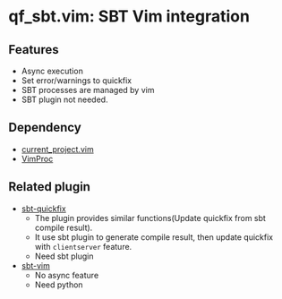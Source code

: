 # qf_sbt.vim: SBT Vim integration

## Features

* Async execution
* Set error/warnings to quickfix
* SBT processes are managed by vim
* SBT plugin not needed.

## Dependency

* [current_project.vim](https://github.com/todesking/current_project.vim)
* [VimProc](https://github.com/Shougo/vimproc.vim)

## Related plugin

* [sbt-quickfix](https://github.com/dscleaver/sbt-quickfix)
  * The plugin provides similar functions(Update quickfix from sbt compile result).
  * It use sbt plugin to generate compile result, then update quickfix with `clientserver` feature.
  * Need sbt plugin
* [sbt-vim](https://github.com/ktvoelker/sbt-vim)
  * No async feature
  * Need python
